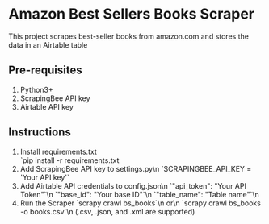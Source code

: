 <h1>Amazon Best Sellers Books Scraper</h1>
This project scrapes best-seller books from amazon.com and stores the data in an Airtable table

<h2>Pre-requisites</h2>
<ol>
  <li>Python3+</li>
  <li>ScrapingBee API key</li>
  <li>Airtable API key</li>
</ol>
<h2>Instructions</h2>
<ol>
  <li>Install requirements.txt<br>
      `pip install -r requirements.txt
  </li>
  <li>Add ScrapingBee API key to settings.py\n
      `SCRAPINGBEE_API_KEY = 'Your API key'`
  </li>
  <li>Add Airtable API credentials to config.json\n
      `"api_token": "Your API Token"`\n
      `"base_id": "Your base ID"`\n
      `"table_name": "Table name"`\n
  </li>
  <li>Run the Scraper
      `scrapy crawl bs_books`\n
    or\n
      `scrapy crawl bs_books -o books.csv`\n
    (.csv, .json, and .xml are supported)
      
    
  </li>
  
</ol>
